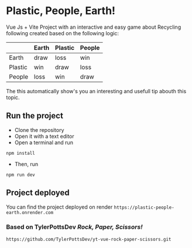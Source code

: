 # Plastic, People, Earth!

Vue Js + Vite Project with an interactive and easy game about Recycling following created based on the following logic:

|          | Earth  | Plastic | People |
| -------  | ------ | ------- | ------ |
| Earth    | draw   | loss    | win    |
| Plastic  | win    | draw    | loss   |
| People   | loss   | win     | draw   |

The this automatically show's you an interesting and usefull tip abouth this topic.

## Run the project

- Clone the repository
- Open it with a text editor
- Open a terminal and run 
```
npm install
```
- Then, run 
```
npm run dev
```

## Project deployed

You can find the project deployed on render `https://plastic-people-earth.onrender.com`

### Based on TylerPottsDev *Rock, Paper, Scissors!*
 `https://github.com/TylerPottsDev/yt-vue-rock-paper-scissors.git`
